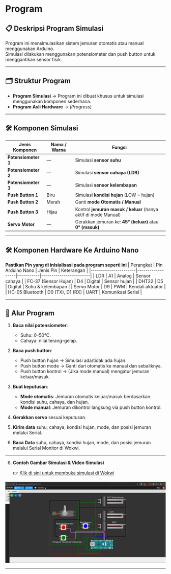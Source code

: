 # Program 

## 📋 Deskripsi Program Simulasi
Program ini mensimulasikan sistem jemuran otomatis atau manual menggunakan Arduino.  
Simulasi dilakukan menggunakan potensiometer dan push button untuk menggantikan sensor fisik.


---

## 🗂️ Struktur Program
- **Program Simulasi** → Program ini dibuat khusus untuk simulasi menggunakan komponen sederhana.
- **Program Asli Hardware** → *(Progress)*

---

## 🛠️ Komponen Simulasi 

| Jenis Komponen     | Nama / Warna            | Fungsi                                                                 |
|--------------------|-------------------------|------------------------------------------------------------------------|
| **Potensiometer 1**| —                       | Simulasi **sensor suhu**                                              |
| **Potensiometer 2**| —                       | Simulasi **sensor cahaya (LDR)**                                      |
| **Potensiometer 3**| —                       | Simulasi **sensor kelembapan**                                        |
| **Push Button 1**  | Biru                    | Simulasi **kondisi hujan** (LOW = hujan)                              |
| **Push Button 2**  | Merah                   | Ganti **mode Otomatis / Manual**                                      |
| **Push Button 3**  | Hijau                   | Kontrol **jemuran masuk / keluar** (hanya aktif di mode Manual)       |
| **Servo Motor**    | —                       | Gerakkan jemuran ke: **45° (keluar)** atau **0° (masuk)**             |

---

## 🛠️ Komponen Hardware Ke Arduino Nano

**Pastikan Pin yang di inisialisasi pada program seperti ini**
| Perangkat            | Pin Arduino Nano | Jenis Pin | Keterangan             |
|----------------------|------------------|-----------|------------------------|
| LDR                  | A1               | Analog    | Sensor cahaya          |
| FC-37 (Sensor Hujan) | D4               | Digital   | Sensor hujan           |
| DHT22                | D5               | Digital   | Suhu & kelembapan      |
| Servo Motor          | D9               | PWM       | Kendali aktuator       |
| HC-05 Bluetooth      | D0 (TX), D1 (RX) | UART      | Komunikasi Serial      |

---

## 🧠 Alur Program
1. **Baca nilai potensiometer**:
   - Suhu: 0–50°C.
   - Cahaya: nilai terang–gelap.

2. **Baca push button**:
   - Push button hujan → Simulasi ada/tidak ada hujan.
   - Push button mode → Ganti dari otomatis ke manual dan sebaliknya.
   - Push button kontrol → (Jika mode manual) mengatur jemuran keluar/masuk.

3. **Buat keputusan**:
   - **Mode otomatis**: Jemuran otomatis keluar/masuk berdasarkan kondisi suhu, cahaya, dan hujan.
   - **Mode manual**: Jemuran dikontrol langsung via push button kontrol.

4. **Gerakkan servo** sesuai keputusan.

5. **Kirim data** suhu, cahaya, kondisi hujan, mode, dan posisi jemuran melalui Serial.

6. **Baca Data** suhu, cahaya, kondisi hujan, mode, dan posisi jemuran melalui Serial Monitor di Wokwi.

---
6. **Contoh Gambar Simulasi & Video Simulasi**
   
   👉 [Klik di sini untuk membuka simulasi di Wokwi](https://wokwi.com/projects/429473945254121473)
  <img src="https://github.com/RenayaAjiAydinaHazela/SunSense/blob/main/Program/Asset/Screenshot%202025-05-11%20200524.png">
  
---
